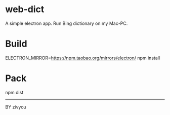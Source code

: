 # web-dict

A simple electron app. Run Bing dictionary on my Mac-PC.

# Build
ELECTRON_MIRROR=https://npm.taobao.org/mirrors/electron/ npm install

# Pack
npm dist


----
BY zivyou